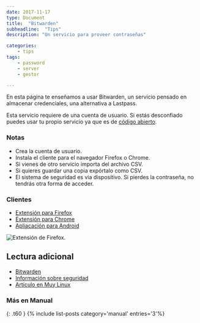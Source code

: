 ```yaml
---
date: 2017-11-17
type: Document
title:  "Bitwarden"
subheadline:  "Tips"
description: "Un servicio para proveer contraseñas"

categories:
    - tips
tags:
    - password
    - server
    - gestor

---
```

En esta página te enseñamos a usar Bitwarden, un servicio pensado en almacenar credenciales, una alternativa a Lastpass.

Esta servicio requiere de una cuenta de usuario. Si estás desconfiado puedes usar tu propio servicio ya que es de [código abierto](https://github.com/bitwarden).

### Notas
* Crea la cuenta de usuario.
* Instala el cliente para el navegador Firefox o Chrome.
* Si vienes de otro servicio importa del archivo CSV.
* Si quieres guardar una copia expórtalo como CSV.
* El sistema de seguridad es via dispositivo. Si pierdes la contraseña, no tendrás otra forma de acceder.

### Clientes

  - [Extensión para Firefox](https://addons.mozilla.org/es/firefox/addon/bitwarden-password-manager/)
  - [Extensión para Chrome](https://chrome.google.com/webstore/detail/bitwarden-free-password-m/nngceckbapebfimnlniiiahkandclblb)
  - [Apliacación para Android](https://play.google.com/store/apps/details?id=com.x8bit.bitwarden)


<div class="row">
    <div class="medium-12 columns t30">
    <img src="{{ site.urlimg }}bitwarden.png" alt="Extensión de Firefox.">
    </div><!-- /.medium-4.columns -->
</div>

## Lectura adicional

* [Bitwarden](https://bitwarden.com/)
* [Información sobre seguridad](https://help.bitwarden.com/article/what-encryption-is-used/)
* [Artículo en Muy Linux](https://www.muylinux.com/2017/02/02/bitwarden-clon-open-source-lastpass/)

### Más en Manual
{: .t60 }
{% include list-posts category='manual' entries='3'%}
